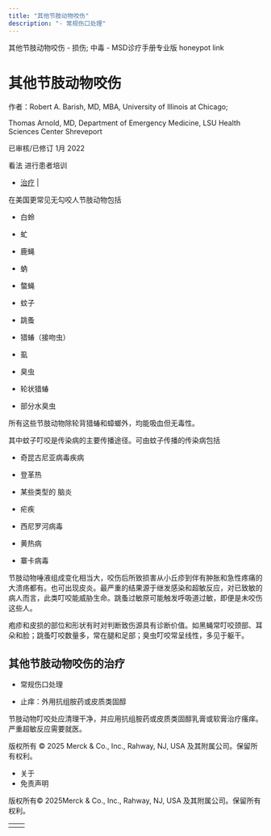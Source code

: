 ```yaml
---
title: "其他节肢动物咬伤"
description: "- 常规伤口处理"
---
```


﻿其他节肢动物咬伤 \- 损伤; 中毒 \- MSD诊疗手册专业版 honeypot link

# 其他节肢动物咬伤

作者：Robert A. Barish, MD, MBA, University of Illinois at Chicago;

Thomas Arnold, MD, Department of Emergency Medicine, LSU Health Sciences Center Shreveport

已审核/已修订 1月 2022

看法 进行患者培训

- [治疗](#治疗_v28398632_zh) \|

在美国更常见无勾咬人节肢动物包括

- 白蛉

- 虻

- 鹿蝇

- 蚋

- 螫蝇

- 蚊子

- 跳蚤

- 猎蝽（接吻虫）

- 虱

- 臭虫

- 轮状猎蝽

- 部分水臭虫


所有这些节肢动物除轮背猎蝽和蟑螂外，均能吸血但无毒性。

其中蚊子叮咬是传染病的主要传播途径。可由蚊子传播的传染病包括

- 奇昆古尼亚病毒疾病

- 登革热

- 某些类型的 脑炎

- 疟疾

- 西尼罗河病毒

- 黄热病

- 寨卡病毒


节肢动物唾液组成变化相当大，咬伤后所致损害从小丘疹到伴有肿胀和急性疼痛的大溃疡都有。也可出现皮炎。最严重的结果源于继发感染和超敏反应，对已致敏的病人而言，此类叮咬能威胁生命。跳蚤过敏原可能触发呼吸道过敏，即便是未咬伤这些人。

疱疹和皮损的部位和形状有时对判断致伤源具有诊断价值。如黑蝇常叮咬颈部、耳朵和脸；跳蚤叮咬数量多，常在腿和足部；臭虫叮咬常呈线性，多见于躯干。

## 其他节肢动物咬伤的治疗

- 常规伤口处理

- 止痒：外用抗组胺药或皮质类固醇


节肢动物叮咬处应清理干净，并应用抗组胺药或皮质类固醇乳膏或软膏治疗瘙痒。严重超敏反应需要就医。



版权所有 © 2025
Merck & Co., Inc., Rahway, NJ, USA 及其附属公司。保留所有权利。

- 关于
- 免责声明

版权所有© 2025Merck & Co., Inc., Rahway, NJ, USA 及其附属公司。保留所有权利。

|     |     |
| --- | --- |
|  |  |